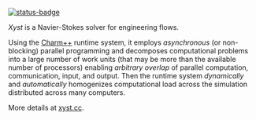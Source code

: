[![status-badge](https://ci.codeberg.org/api/badges/xyst/xyst/status.svg)](https://ci.codeberg.org/xyst/xyst)

_Xyst_ is a Navier-Stokes solver for engineering flows.

Using the [Charm++](http://charmplusplus.org/) runtime system, it employs
_asynchronous_ (or non-blocking) parallel programming and decomposes
computational problems into a large number of work units (that may be more than
the available number of processors) enabling _arbitrary overlap_ of parallel
computation, communication, input, and output. Then the runtime system
_dynamically_ and _automatically_ homogenizes computational load across the
simulation distributed across many computers.

More details at [xyst.cc](https://xyst.cc).
